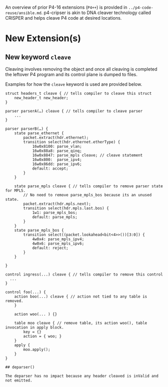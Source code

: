 An overview of prior P4-16 extensions (`P4++`) is provided in `../p4-code-reuse/ansible.md`. p4-cripser is akin to DNA cleaver technology called CRISPER and
helps cleave P4 code at desired locations.

# New Extension(s) 

## New keyword `cleave`

Cleaving involves removing the object and once all cleaving is completed
the leftover P4 program and its control plane is dumped to files.

Examples for how the `cleave` keyword is used are provided below.

```p4
struct headers_t cleave { // tells compiler to cleave this struct
    new_header_t new_header;
}

parser parserA(…) cleave { // tells compiler to cleave parser
    ...
}

parser parserB(…) {
    state parse_ethernet {
        packet.extract(hdr.ethernet);
        transition select(hdr.ethernet.etherType) {
            16w0x8100: parse_vlan;
            16w0x88a8: parse_qinq;
            16w0x8847: parse_mpls cleave; // cleave statement
            16w0x800:  parse_ipv4;
            16w0x86dd: parse_ipv6;
            default: accept;
        }
    }

    state parse_mpls cleave { // tells compiler to remove parser state for MPLS.
	    // No need to remove parse_mpls_bos because its an unused state.
        packet.extract(hdr.mpls.next);
        transition select(hdr.mpls.last.bos) {
            1w1: parse_mpls_bos;
            default: parse_mpls;
        }
    }
    state parse_mpls_bos {
        transition select((packet.lookahead<bit<4>>())[3:0]) {
            4w0x4: parse_mpls_ipv4;
            4w0x6: parse_mpls_ipv6;
            default: reject;
        }
    }

}

control ingress(...) cleave { // tells compiler to remove this control
  ...
}

control foo(...) {
    action boo(...) cleave { // action not tied to any table is removed.
	}
	
	action woo(... ) {}

	table moo cleave { // remove table, its action woo(), table invocation in apply block.
	    key = {}
		action = { woo; }
	}
	apply {
	    moo.apply();
	}
}

## deparser()

The deparser has no impact because any header cleaved is inValid and not emitted.


```
